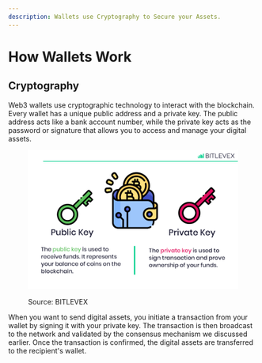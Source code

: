 ```yaml
---
description: Wallets use Cryptography to Secure your Assets.
---
```


# How Wallets Work

## Cryptography

Web3 wallets use cryptographic technology to interact with the blockchain. Every wallet has a unique public address and a private key. The public address acts like a bank account number, while the private key acts as the password or signature that allows you to access and manage your digital assets.

<figure><img src="../.gitbook/assets/image.png" alt="Public &#x26; Private Keys"><figcaption><p>Source: BITLEVEX</p></figcaption></figure>

When you want to send digital assets, you initiate a transaction from your wallet by signing it with your private key. The transaction is then broadcast to the network and validated by the consensus mechanism we discussed earlier. Once the transaction is confirmed, the digital assets are transferred to the recipient's wallet.
